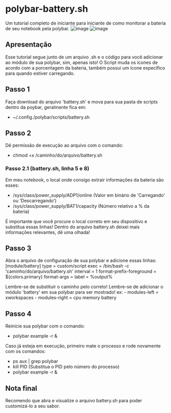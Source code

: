 # polybar-battery.sh
Um tutorial completo de iniciante para iniciante de como monitorar a bateria de seu notebook pela polybar.
![image](https://user-images.githubusercontent.com/117837570/229532231-855892cc-ee18-443e-a229-9e199914cd0d.png)
![image](https://user-images.githubusercontent.com/117837570/229534120-4e9df9e6-bb7c-4112-8b4a-0e8106d53576.png)

## Apresentação
Esse tutorial segue junto de um arquivo .sh e o código para você adicionar ao módulo de sua polybar, sim, apenas isto! O Script muda os ícones de acordo com a porcentagem da bateria, também possui um ícone específico para quando estiver carregando.

## Passo 1
Faça download do arquivo 'battery.sh' e mova para sua pasta de scripts dentro da poybar, geralmente fica em:
  - ~/.config./polybar/scripts/battery.sh

## Passo 2
Dê permissão de execução ao arquivo com o comando:
  - chmod +x /caminho/do/arquivo/battery.sh

  ### Passo 2.1 (battery.sh, linha 5 e 8)
  Em meu notebook, o local onde consigo extrair informações da bateria são esses:
  - /sys/class/power_supply/ADP1/online (Valor em binário de 'Carregando' ou 'Descarregando')
  - /sys/class/power_supply/BAT1/capacity (Número relativo a % da bateria)
  
  É importante que você procure o local correto em seu dispositivo e substitua essas linhas!
  Dentro do arquivo battery.sh deixei mais informações relevantes, dê uma olhada!

## Passo 3
Abra o arquivo de configuração de sua polybar e adicione essas linhas:
  [module/battery]
  type = custom/script
  exec = /bin/bash -c 'caminho/do/arquivo/battery.sh'
  interval = 1
  format-prefix-foreground = ${colors.primary}
  format-args = <label>
  label = %output%

Lembre-se de substituir o caminho pelo correto!
Lembre-se de adicionar o módulo 'battery' em sua polybar para ser mostrado!
  ex:
    - modules-left = xworkspaces
    - modules-right = cpu memory battery
    
## Passo 4
Reinicie sua polybar com o comando:
  - polybar example -r &

Caso já esteja em execução, primeiro mate o processo e rode novamente com os comandos:
  - ps aux | grep polybar
  - kill PID (Substitua o PID pelo número do processo)
  - polybar example -r &
  
## Nota final
Recomendo que abra e visualize o arquivo battery.sh para poder customizá-lo a seu sabor.
